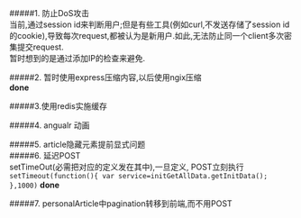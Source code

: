 #####1. 防止DoS攻击  
当前,通过session id来判断用户;但是有些工具(例如curl,不发送存储了session id的cookie),导致每次request,都被认为是新用户.如此,无法防止同一个client多次密集提交request.  
暂时想到的是通过添加IP的检查来避免.  


#####2. 暂时使用express压缩内容,以后使用ngix压缩   
**done**  


#####3.使用redis实施缓存  

#####4. angualr 动画  

#####5. article隐藏元素提前显式问题  
#####6. 延迟POST  
setTimeOut(必需把对应的定义发在其中),一旦定义, POST立刻执行  
`setTimeout(function(){
 var service=initGetAllData.getInitData();
 },1000)`
 **done**  
 
 #####7. personalArticle中pagination转移到前端,而不用POST
